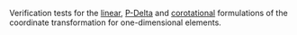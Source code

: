 Verification tests for the [linear](https://opensees.berkeley.edu/wiki/index.php/Linear_Transformation), [P-Delta](https://opensees.berkeley.edu/wiki/index.php/PDelta_Transformation) and [corotational](https://opensees.berkeley.edu/wiki/index.php/Corotational_Transformation) formulations of the coordinate transformation for one-dimensional elements.

